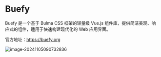 # Buefy

Buefy 是一个基于 Bulma CSS 框架的轻量级 Vue.js 组件库，提供简洁美观、响应式的组件，适用于快速构建现代化的 Web 应用界面。

官方地址：https://buefy.org

![image-20241105090732836](https://fastly.jsdelivr.net/gh/LetengZzz/img@main/tc2/img202411050907900.png)
